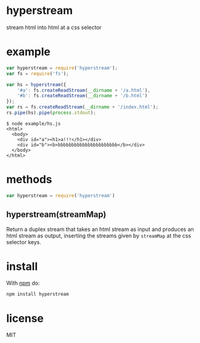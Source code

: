 # hyperstream

stream html into html at a css selector

# example

``` js
var hyperstream = require('hyperstream');
var fs = require('fs');

var hs = hyperstream({
    '#a': fs.createReadStream(__dirname + '/a.html'),
    '#b': fs.createReadStream(__dirname + '/b.html')
});
var rs = fs.createReadStream(__dirname + '/index.html');
rs.pipe(hs).pipe(process.stdout);
```

```
$ node example/hs.js
<html>
  <body>
    <div id="a"><h1>a!!!</h1></div>
    <div id="b"><b>bbbbbbbbbbbbbbbbbbbbbb</b></div>
  </body>
</html>
```

# methods

``` js
var hyperstream = require('hyperstream')
```

## hyperstream(streamMap)

Return a duplex stream that takes an html stream as input and produces an html
stream as output, inserting the streams given by `streamMap` at the css selector
keys.

# install

With [npm](https://npmjs.org) do:

```
npm install hyperstream
```

# license

MIT
